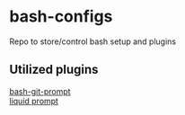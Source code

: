# bash-configs
Repo to store/control bash setup and plugins

## Utilized plugins 
[bash-git-prompt](https://github.com/magicmonty/bash-git-prompt)  
[liquid prompt](https://github.com/nojhan/liquidprompt)
